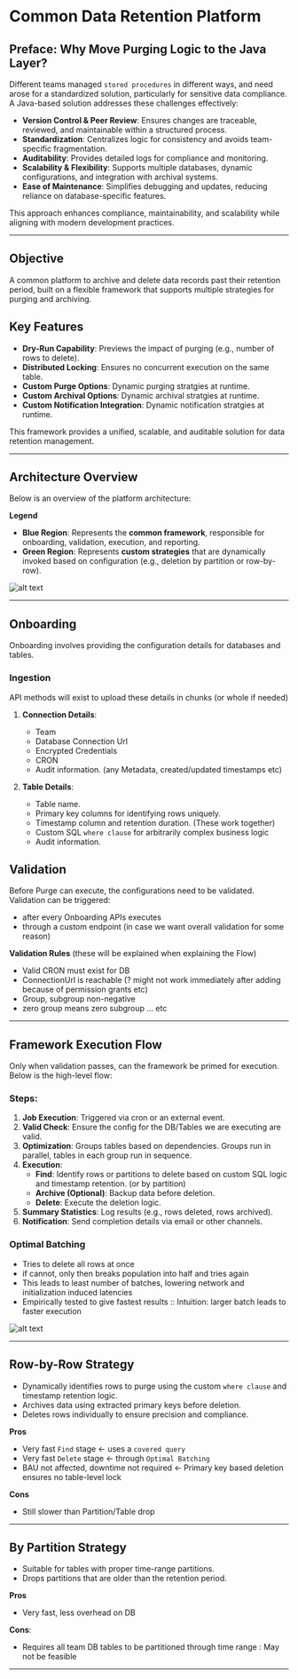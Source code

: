 # Common Data Retention Platform

## **Preface: Why Move Purging Logic to the Java Layer?**

Different teams managed `stored procedures` in different ways, and need arose for a standardized solution, particularly for sensitive data compliance. A Java-based solution addresses these challenges effectively:

- **Version Control & Peer Review**: Ensures changes are traceable, reviewed, and maintainable within a structured process.
- **Standardization**: Centralizes logic for consistency and avoids team-specific fragmentation.
- **Auditability**: Provides detailed logs for compliance and monitoring.
- **Scalability & Flexibility**: Supports multiple databases, dynamic configurations, and integration with archival systems.
- **Ease of Maintenance**: Simplifies debugging and updates, reducing reliance on database-specific features.

This approach enhances compliance, maintainability, and scalability while aligning with modern development practices.

---

## **Objective**

A common platform to archive and delete data records past their retention period, built on a flexible framework that supports multiple strategies for purging and archiving.

## **Key Features**

- **Dry-Run Capability**: Previews the impact of purging (e.g., number of rows to delete).
- **Distributed Locking**: Ensures no concurrent execution on the same table.
- **Custom Purge Options**: Dynamic purging stratgies at runtime.
- **Custom Archival Options**: Dynamic archival stratgies at runtime.
- **Custom Notification Integration**: Dynamic notification stratgies at runtime.

This framework provides a unified, scalable, and auditable solution for data retention management.

---

## **Architecture Overview**

Below is an overview of the platform architecture:

**Legend**

- **Blue Region**: Represents the **common framework**, responsible for onboarding, validation, execution, and reporting.
- **Green Region**: Represents **custom strategies** that are dynamically invoked based on configuration (e.g., deletion by partition or row-by-row).

![alt text](Overview.png)

---

## **Onboarding**

Onboarding involves providing the configuration details for databases and tables.

### Ingestion

API methods will exist to upload these details in chunks (or whole if needed)

1. **Connection Details**:

   - Team
   - Database Connection Url
   - Encrypted Credentials
   - CRON
   - Audit information. (any Metadata, created/updated timestamps etc)

2. **Table Details**:
   - Table name.
   - Primary key columns for identifying rows uniquely.
   - Timestamp column and retention duration. (These work together)
   - Custom SQL `where clause` for arbitrarily complex business logic
   - Audit information.

## Validation

Before Purge can execute, the configurations need to be validated. Validation can be triggered:

- after every Onboarding APIs executes
- through a custom endpoint (in case we want overall validation for some reason)

**Validation Rules**
(these will be explained when explaining the Flow)

- Valid CRON must exist for DB
- ConnectionUrl is reachable (? might not work immediately after adding because of permission grants etc)
- Group, subgroup non-negative
- zero group means zero subgroup ... etc

---

## **Framework Execution Flow**

Only when validation passes, can the framework be primed for execution. Below is the high-level flow:

### **Steps**:

1. **Job Execution**: Triggered via cron or an external event.
2. **Valid Check**: Ensure the config for the DB/Tables we are executing are valid.
3. **Optimization**: Groups tables based on dependencies. Groups run in parallel, tables in each group run in sequence.
4. **Execution**:
   - **Find**: Identify rows or partitions to delete based on custom SQL logic and timestamp retention. (or by partition)
   - **Archive (Optional)**: Backup data before deletion.
   - **Delete**: Execute the deletion logic.
5. **Summary Statistics**: Log results (e.g., rows deleted, rows archived).
6. **Notification**: Send completion details via email or other channels.

### Optimal Batching

- Tries to delete all rows at once
- if cannot, only then breaks population into half and tries again
- This leads to least number of batches, lowering network and initialization induced latencies
- Empirically tested to give fastest results :: Intuition: larger batch leads to faster execution

![alt text](Flow.png)

---

## **Row-by-Row Strategy**

- Dynamically identifies rows to purge using the custom `where clause` and timestamp retention logic.
- Archives data using extracted primary keys before deletion.
- Deletes rows individually to ensure precision and compliance.

**Pros**

- Very fast `Find` stage <- uses a `covered query`
- Very fast `Delete` stage <- through `Optimal Batching`
- BAU not affected, downtime not required <- Primary key based deletion ensures no table-level lock

**Cons**

- Still slower than Partition/Table drop

---

## **By Partition Strategy**

- Suitable for tables with proper time-range partitions.
- Drops partitions that are older than the retention period.

**Pros**

- Very fast, less overhead on DB

**Cons**:

- Requires all team DB tables to be partitioned through time range : May not be feasible

---
